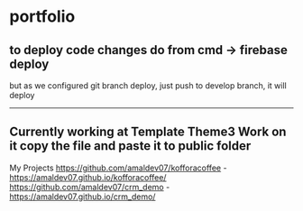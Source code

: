 # portfolio
to deploy code changes
do
from cmd  -> firebase deploy
------------------------------------------------------
but as we configured git branch deploy,
just push to develop branch, it will deploy

---
Currently working at Template Theme3
Work on it copy the file and paste it to public folder
------------------------------------------------------
My Projects
https://github.com/amaldev07/kofforacoffee - https://amaldev07.github.io/kofforacoffee/
https://github.com/amaldev07/crm_demo - https://amaldev07.github.io/crm_demo/

